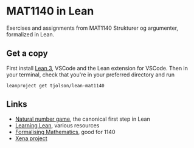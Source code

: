 # MAT1140 in Lean
Exercises and assignments from MAT1140 Strukturer og argumenter, formalized in Lean. 

## Get a copy
First install [Lean 3](https://leanprover-community.github.io/get_started.html), VSCode and the Lean extension for VSCode. 
Then in your terminal, check that you're in your preferred directory and run
```
leanproject get tjolson/lean-mat1140
```

## Links
- [Natural number game](https://www.ma.imperial.ac.uk/~buzzard/xena/natural_number_game/), the canonical first step in Lean
- [Learning Lean](https://leanprover-community.github.io/learn.html), various resources
- [Formalising Mathematics](https://github.com/ImperialCollegeLondon/formalising-mathematics), good for 1140
- [Xena project](https://xenaproject.wordpress.com/)
